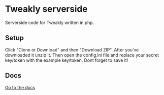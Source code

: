 # Tweakly serverside
Serverside code for Tweakly written in php.
## Setup
Click "Clone or Download" and then "Download ZIP".
After you've downloaded it unzip it.
Then open the config.ini file and replace your secret key/token with the example key/token.
Dont forget to save it!
## Docs
[Go to the docs](https://github.com/gggscript/tweakly_serverside/wiki)
